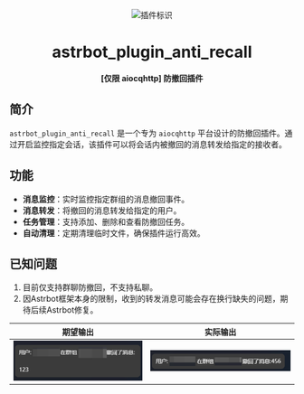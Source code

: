 <div align="center">

![插件标识](https://count.getloli.com/@astrbot_plugin_anti_recall?name=astrbot_plugin_anti_recall&theme=capoo-2&padding=7&offset=0&align=top&scale=1&pixelated=1&darkmode=auto)

# astrbot\_plugin\_anti\_recall

**[仅限 aiocqhttp] 防撤回插件**

</div>

## 简介

`astrbot_plugin_anti_recall` 是一个专为 `aiocqhttp` 平台设计的防撤回插件。通过开启监控指定会话，该插件可以将会话内被撤回的消息转发给指定的接收者。

## 功能

- **消息监控**：实时监控指定群组的消息撤回事件。
- **消息转发**：将撤回的消息转发给指定的用户。
- **任务管理**：支持添加、删除和查看防撤回任务。
- **自动清理**：定期清理临时文件，确保插件运行高效。

## 已知问题

1. 目前仅支持群聊防撤回，不支持私聊。
2. 因Astrbot框架本身的限制，收到的转发消息可能会存在换行缺失的问题，期待后续Astrbot修复。

| 期望输出                       | 实际输出                           |
|----------------------------|--------------------------------|
| ![img.png](images/img.png) | ![img_1.png](images/img_1.png) |
